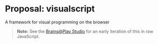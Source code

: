 # Proposal: visualscript
A framework for visual programming on the browser


> **Note:** See the [Brains@Play Studio](https://app.brainsatplay.com/#studio) for an early iteration of this in raw JavaScript.
